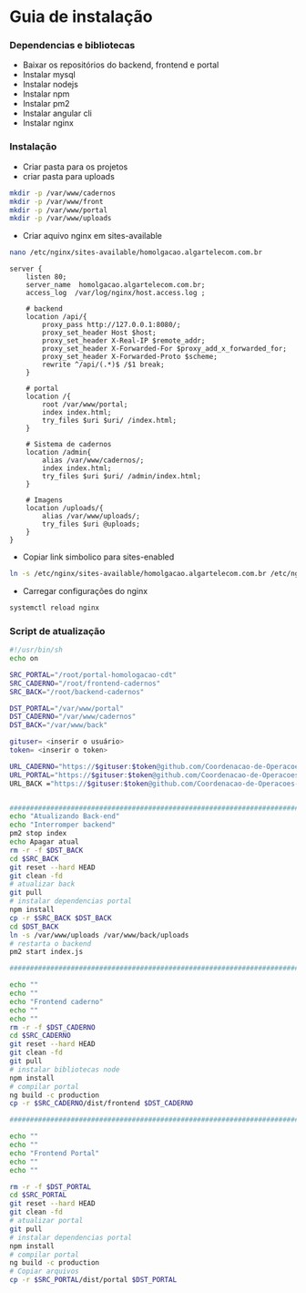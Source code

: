 # Guia de instalação
### Dependencias e bibliotecas
- Baixar os repositórios do backend, frontend e portal
- Instalar mysql
- Instalar nodejs 
- Instalar npm
- Instalar pm2
- Instalar angular cli
- Instalar nginx

### Instalação

- Criar pasta para os projetos
- criar pasta para uploads

``` sh
mkdir -p /var/www/cadernos
mkdir -p /var/www/front
mkdir -p /var/www/portal
mkdir -p /var/www/uploads
```

- Criar aquivo nginx em sites-available

```bash
nano /etc/nginx/sites-available/homolgacao.algartelecom.com.br
```

```nginx
server {
	listen 80;
	server_name  homolgacao.algartelecom.com.br;
	access_log  /var/log/nginx/host.access.log ;
	
	# backend
	location /api/{
		proxy_pass http://127.0.0.1:8080/;
		proxy_set_header Host $host;
		proxy_set_header X-Real-IP $remote_addr;
		proxy_set_header X-Forwarded-For $proxy_add_x_forwarded_for;
		proxy_set_header X-Forwarded-Proto $scheme;
		rewrite ^/api/(.*)$ /$1 break;
	}

	# portal
	location /{
		root /var/www/portal;
		index index.html;
		try_files $uri $uri/ /index.html;
	}

	# Sistema de cadernos
	location /admin{
		alias /var/www/cadernos/;	
		index index.html;
		try_files $uri $uri/ /admin/index.html;
	}
	
	# Imagens 
	location /uploads/{
		alias /var/www/uploads/;
		try_files $uri @uploads;
	}	
}
```
- Copiar link simbolico para sites-enabled

```bash
ln -s /etc/nginx/sites-available/homolgacao.algartelecom.com.br /etc/nginx/sites-enabled/homolgacao.algartelecom.com.br
```
- Carregar configurações do nginx

```bash
systemctl reload nginx
```


### Script de atualização 

```bash
#!/usr/bin/sh
echo on

SRC_PORTAL="/root/portal-homologacao-cdt"
SRC_CADERNO="/root/frontend-cadernos"
SRC_BACK="/root/backend-cadernos"

DST_PORTAL="/var/www/portal"
DST_CADERNO="/var/www/cadernos"
DST_BACK="/var/www/back"

gituser= <inserir o usuário>
token= <inserir o token>

URL_CADERNO="https://$gituser:$token@github.com/Coordenacao-de-Operacoes-de-Rede/frontend-cadernos.git"
URL_PORTAL="https://$gituser:$token@github.com/Coordenacao-de-Operacoes-de-Rede/portal-homologacao-cdt.git"
URL_BACK ="https://$gituser:$token@github.com/Coordenacao-de-Operacoes-de-Rede/backend-cadernos.git"


###########################################################################################################
echo "Atualizando Back-end"
echo "Interromper backend"
pm2 stop index
echo Apagar atual
rm -r -f $DST_BACK
cd $SRC_BACK
git reset --hard HEAD
git clean -fd
# atualizar back
git pull
# instalar dependencias portal
npm install
cp -r $SRC_BACK $DST_BACK
cd $DST_BACK
ln -s /var/www/uploads /var/www/back/uploads
# restarta o backend
pm2 start index.js

###########################################################################################################

echo ""
echo ""
echo "Frontend caderno"
echo ""
echo ""
rm -r -f $DST_CADERNO
cd $SRC_CADERNO
git reset --hard HEAD
git clean -fd
git pull
# instalar bibliotecas node
npm install
# compilar portal
ng build -c production
cp -r $SRC_CADERNO/dist/frontend $DST_CADERNO

###########################################################################################################

echo ""
echo ""
echo "Frontend Portal"
echo ""
echo ""

rm -r -f $DST_PORTAL
cd $SRC_PORTAL
git reset --hard HEAD
git clean -fd
# atualizar portal
git pull
# instalar dependencias portal
npm install
# compilar portal
ng build -c production
# Copiar arquivos
cp -r $SRC_PORTAL/dist/portal $DST_PORTAL

```
